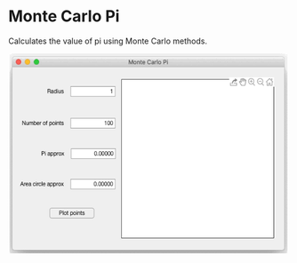 # Monte Carlo Pi
Calculates the value of pi using Monte Carlo methods.

<p align="center">
    <img width="500" height="360" src="images/montecarlopi.gif">
</p>

